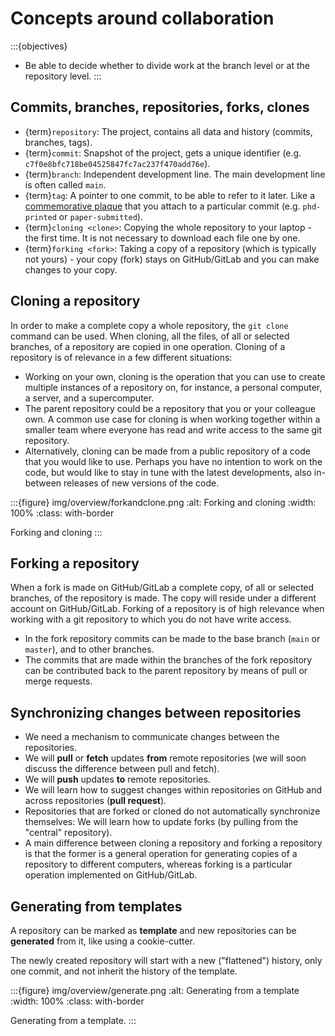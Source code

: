 # Concepts around collaboration

:::{objectives}
- Be able to decide whether to divide work at the branch level or at the repository level.
:::


## Commits, branches, repositories, forks, clones

- {term}`repository`: The project, contains all data and history (commits, branches, tags).
- {term}`commit`: Snapshot of the project, gets a unique identifier (e.g. `c7f0e8bfc718be04525847fc7ac237f470add76e`).
- {term}`branch`: Independent development line. The main development line is often called `main`.
- {term}`tag`: A pointer to one commit, to be able to refer to it later. Like a [commemorative plaque](https://en.wikipedia.org/wiki/Commemorative_plaque)
  that you attach to a particular commit (e.g. `phd-printed` or `paper-submitted`).
- {term}`cloning <clone>`: Copying the whole repository to your laptop - the first time. It is not necessary to download each file one by one.
- {term}`forking <fork>`: Taking a copy of a repository (which is typically not yours) - your
  copy (fork) stays on GitHub/GitLab and you can make changes to your copy.


## Cloning a repository

In order to make a complete copy a whole repository, the `git clone` command
can be used. When cloning, all the files, of all or selected branches, of a
repository are copied in one operation. Cloning of a repository is of relevance
in a few different situations:
* Working on your own, cloning is the operation that you can use to create
  multiple instances of a repository on, for instance, a personal computer, a
  server, and a supercomputer.
* The parent repository could be a repository that you or your colleague own. A
  common use case for cloning is when working together within a smaller team
  where everyone has read and write access to the same git repository.
* Alternatively, cloning can be made from a public repository of a code that
  you would like to use. Perhaps you have no intention to work on the code, but
  would like to stay in tune with the latest developments, also in-between
  releases of new versions of the code.


:::{figure} img/overview/forkandclone.png
:alt: Forking and cloning
:width: 100%
:class: with-border

Forking and cloning
:::


## Forking a repository

When a fork is made on GitHub/GitLab a complete copy, of all or selected
branches, of the repository is made. The copy will reside under a different
account on GitHub/GitLab. Forking of a repository is of high relevance when
working with a git repository to which you do not have write access.
- In the fork repository commits can be made to the base branch (`main` or
  `master`), and to other branches.
- The commits that are made within the branches of the fork repository can be
  contributed back to the parent repository by means of pull or merge requests.


## Synchronizing changes between repositories

- We need a mechanism to communicate changes between the repositories.
- We will **pull** or **fetch** updates **from** remote repositories (we will soon discuss the difference between pull and fetch).
- We will **push** updates **to** remote repositories.
- We will learn how to suggest changes within repositories on GitHub and across repositories (**pull request**).
- Repositories that are forked or cloned do not automatically synchronize themselves:
  We will learn how to update forks (by pulling from the "central" repository).
- A main difference between cloning a repository and forking a repository is that the former
  is a general operation for generating copies of a repository to different computers,
  whereas forking is a particular operation implemented on GitHub/GitLab.


## Generating from templates

A repository can be marked as **template** and new repositories can be
**generated** from it, like using a cookie-cutter.

The newly created repository will start with a new ("flattened") history, only one commit, and not
inherit the history of the template.

:::{figure} img/overview/generate.png
:alt: Generating from a template
:width: 100%
:class: with-border

Generating from a template.
:::
